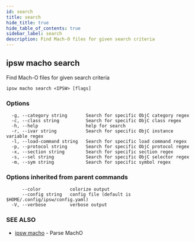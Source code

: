```yaml
---
id: search
title: search
hide_title: true
hide_table_of_contents: true
sidebar_label: search
description: Find Mach-O files for given search criteria
---
```

## ipsw macho search

Find Mach-O files for given search criteria

```
ipsw macho search <IPSW> [flags]
```

### Options

```
  -g, --category string       Search for specific ObjC category regex
  -c, --class string          Search for specific ObjC class regex
  -h, --help                  help for search
  -r, --ivar string           Search for specific ObjC instance variable regex
  -l, --load-command string   Search for specific load command regex
  -p, --protocol string       Search for specific ObjC protocol regex
  -x, --section string        Search for specific section regex
  -s, --sel string            Search for specific ObjC selector regex
  -m, --sym string            Search for specific symbol regex
```

### Options inherited from parent commands

```
      --color           colorize output
      --config string   config file (default is $HOME/.config/ipsw/config.yaml)
  -V, --verbose         verbose output
```

### SEE ALSO

* [ipsw macho](/docs/cli/ipsw/macho)	 - Parse MachO

